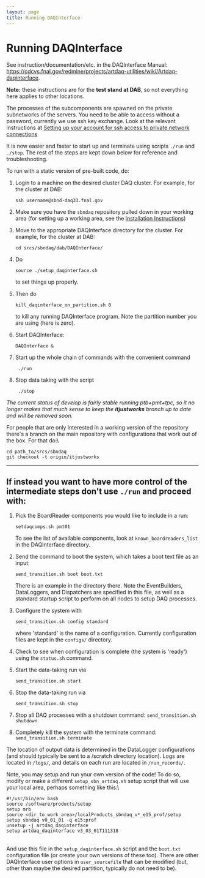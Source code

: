 ```yaml
---
layout: page
title: Running DAQInterface
---
```




Running DAQInterface
============================================================

See instruction/documentation/etc. in the DAQInterface Manual:
<https://cdcvs.fnal.gov/redmine/projects/artdaq-utilities/wiki/Artdaq-daqinterface>.

**Note:** these instructions are for the **test stand at DAB**, so not
everything here applies to other locations.

The processes of the subcomponents are spawned on the private
subnetworks of the servers. You need to be able to access without a
password, currently we use ssh key exchange. Look at the relevant
instructions at [Setting up your account for ssh access to private
network
connections](Setting_up_your_account_for_ssh_access_to_private_network_connections.html)

It is now easier and faster to start up and terminate using scripts
`./run` and `./stop`. The rest of the steps are kept down below for
reference and troubleshooting.

To run with a static version of pre-built code, do:

1.  Login to a machine on the desired cluster DAQ cluster. For example,
    for the cluster at DAB:

        ssh username@sbnd-daq33.fnal.gov

2.  Make sure you have the `sbndaq` repository pulled down in your
    working area (for setting up a working area, see the [Installation
    Instructions](Installation_Instructions.html))

3.  Move to the appropriate DAQInterface directory for the cluster. For
    example, for the cluster at DAB:

        cd srcs/sbndaq/dab/DAQInterface/

4.  Do

        source ./setup_daqinterface.sh

    to set things up properly.

5.  Then do

        kill_daqinterface_on_partition.sh 0

    to kill any running DAQInterface program. Note the partition number
    you are using (here is zero).

6.  Start DAQInterface:

        DAQInterface &

7.  Start up the whole chain of commands with the convenient command

         ./run 

8.  Stop data taking with the script

         ./stop 

*The current status of develop is fairly stable running ptb+pmt+tpc, so
it no longer makes that much sense to keep the **itjustworks** branch up
to date and will be removed soon.*

For people that are only interested in a working version of the
repository there\'s a branch on the main repository with configurations
that work out of the box. For that do:\

    cd path_to/srcs/sbndaq
    git checkout -t origin/itjustworks

------------------------------------------------------------------------



If instead you want to have more control of the intermediate steps don\'t use `./run` and proceed with:
---------------------------------------------------------------------------------------------------------------------------------------------------------------------------------------------------------------------------

1.  Pick the BoardReader components you would like to include in a run:

        setdaqcomps.sh pmt01

    To see the list of available components, look at
    `known_boardreaders_list` in the DAQInterface directory.

2.  Send the command to boot the system, which takes a boot text file as
    an input:

        send_transition.sh boot boot.txt

    There is an example in the directory there. Note the EventBuilders,
    DataLoggers, and Dispatchers are specified in this file, as well as
    a standard startup script to perform on all nodes to setup DAQ
    processes.

3.  Configure the system with

        send_transition.sh config standard

    where \'standard\' is the name of a configuration. Currently
    configuration files are kept in the `configs/` directory.

4.  Check to see when configuration is complete (the system is
    \'ready\') using the `status.sh` command.

5.  Start the data-taking run via

        send_transition.sh start

6.  Stop the data-taking run via

        send_transition.sh stop

7.  Stop all DAQ processes with a shutdown command:
    `send_transition.sh shutdown`

8.  Completely kill the system with the terminate command:
    `send_transition.sh terminate`

The location of output data is determined in the DataLogger
configurations (and should typically be sent to a /scratch directory
location). Logs are located in `/logs/`, and details on each run are
located in `/run_records/`.

Note, you may setup and run your own version of the code! To do so,
modify or make a different `setup_sbn_artdaq.sh` setup script that will
use your local area, perhaps something like this:\

    #!/usr/bin/env bash
    source /software/products/setup
    setup mrb
    source <dir_to_work_area>/localProducts_sbndaq_v*_e15_prof/setup
    setup sbndaq v0_01_01 -q e15:prof
    unsetup -j artdaq_daqinterface
    setup artdaq_daqinterface v3_03_01T111318

\
And use this file in the `setup_daqinterface.sh` script and the
`boot.txt` configuration file (or create your own versions of these
too). There are other DAQInterface user options in `user_sourcefile`
that can be modified (but, other than maybe the desired partition,
typically do not need to be).
